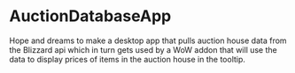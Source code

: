 # AuctionDatabaseApp

Hope and dreams to make a desktop app that pulls auction house data from the Blizzard api which in turn gets used by a WoW addon that will use the data to display prices of items in the auction house in the tooltip.